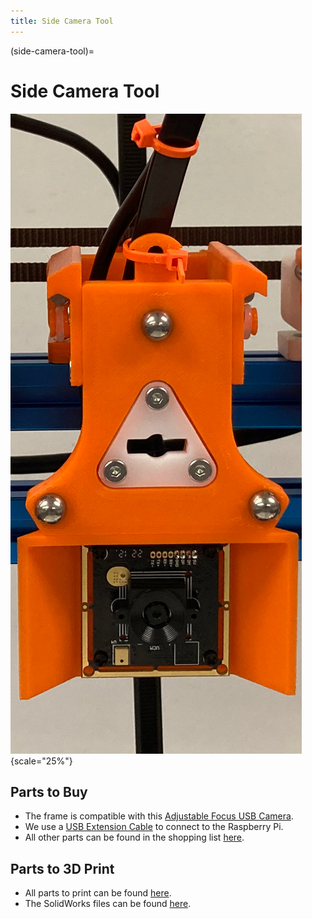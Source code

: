 ```yaml
---
title: Side Camera Tool
---
```


(side-camera-tool)=
# Side Camera Tool

![Side Camera tool parked on a Jubilee](_static/side-camera.png){scale="25%"}

## Parts to Buy

- The frame is compatible with this [Adjustable Focus USB Camera](https://www.amazon.com/gp/product/B07YHJK4LN/ref=ppx_yo_dt_b_search_asin_title?ie=UTF8&th=1).
- We use a [USB Extension Cable](https://www.amazon.com/dp/B00NH11PEY) to connect to the Raspberry Pi.
- All other parts can be found in the shopping list [here](https://docs.google.com/spreadsheets/d/1GQ_mkORPUlO9c32SF99uSSLCm2VZMwjv7bX0434kW1c/edit#gid=1582949094).

## Parts to 3D Print

- All parts to print can be found [here](https://github.com/machineagency/science_jubilee/tree/main/tool_library/camera_side/STLs).
- The SolidWorks files can be found [here](https://github.com/machineagency/science_jubilee/tree/main/tool_library/camera_side/CADs).
